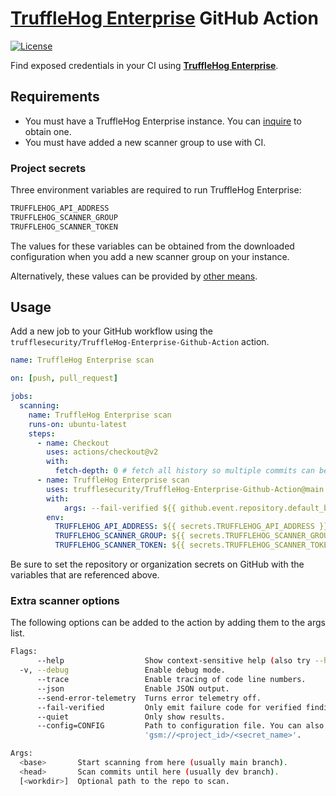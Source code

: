 # [TruffleHog Enterprise](https://trufflesecurity.com/) GitHub Action

[![License](https://img.shields.io/github/license/trufflesecurity/Trufflehog-Enterprise-Github-Action?color=green&style=for-the-badge)](LICENSE)

Find exposed credentials in your CI using [**TruffleHog Enterprise**](https://trufflesecurity.com/).

## Requirements

- You must have a TruffleHog Enterprise instance. You can [inquire](https://trufflesecurity.com/contact) to obtain one.
- You must have added a new scanner group to use with CI.

### Project secrets

Three environment variables are required to run TruffleHog Enterprise:

```bash
TRUFFLEHOG_API_ADDRESS
TRUFFLEHOG_SCANNER_GROUP
TRUFFLEHOG_SCANNER_TOKEN
```

The values for these variables can be obtained from the downloaded configuration when you add a new scanner group on your instance.

Alternatively, these values can be provided by [other means](https://docs.trufflesecurity.com/docs/configuration/secrets-management/).

## Usage

Add a new job to your GitHub workflow using the `trufflesecurity/TruffleHog-Enterprise-Github-Action` action.

```yaml
name: TruffleHog Enterprise scan

on: [push, pull_request]

jobs:
  scanning:
    name: TruffleHog Enterprise scan
    runs-on: ubuntu-latest
    steps:
      - name: Checkout
        uses: actions/checkout@v2
        with:
          fetch-depth: 0 # fetch all history so multiple commits can be scanned
      - name: TruffleHog Enterprise scan
        uses: trufflesecurity/TruffleHog-Enterprise-Github-Action@main
        with:
            args: --fail-verified ${{ github.event.repository.default_branch }} HEAD
        env:
          TRUFFLEHOG_API_ADDRESS: ${{ secrets.TRUFFLEHOG_API_ADDRESS }}
          TRUFFLEHOG_SCANNER_GROUP: ${{ secrets.TRUFFLEHOG_SCANNER_GROUP }}
          TRUFFLEHOG_SCANNER_TOKEN: ${{ secrets.TRUFFLEHOG_SCANNER_TOKEN }}
```

Be sure to set the repository or organization secrets on GitHub with the variables that are referenced above.

### Extra scanner options

The following options can be added to the action by adding them to the args list.

```bash
Flags:
      --help                  Show context-sensitive help (also try --help-long and --help-man).
  -v, --debug                 Enable debug mode.
      --trace                 Enable tracing of code line numbers.
      --json                  Enable JSON output.
      --send-error-telemetry  Turns error telemetry off.
      --fail-verified         Only emit failure code for verified findings.
      --quiet                 Only show results.
      --config=CONFIG         Path to configuration file. You can also specify Google Secrets Manager secrets with
                              'gsm://<project_id>/<secret_name>'.

Args:
  <base>       Start scanning from here (usually main branch).
  <head>       Scan commits until here (usually dev branch).
  [<workdir>]  Optional path to the repo to scan.
```
